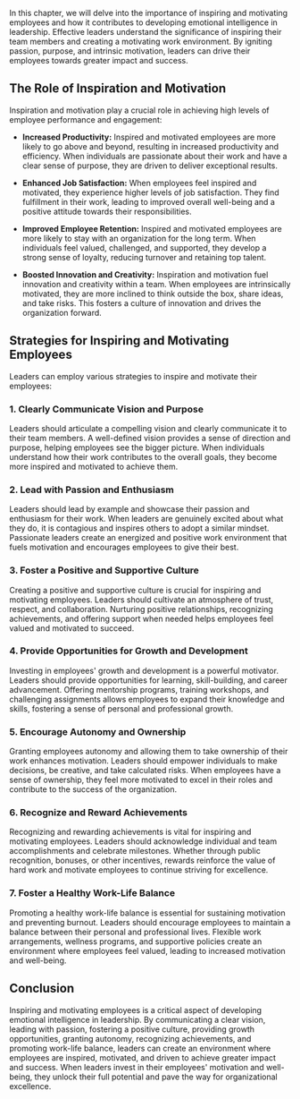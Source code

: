 
In this chapter, we will delve into the importance of inspiring and motivating employees and how it contributes to developing emotional intelligence in leadership. Effective leaders understand the significance of inspiring their team members and creating a motivating work environment. By igniting passion, purpose, and intrinsic motivation, leaders can drive their employees towards greater impact and success.

The Role of Inspiration and Motivation
--------------------------------------

Inspiration and motivation play a crucial role in achieving high levels of employee performance and engagement:

* **Increased Productivity:** Inspired and motivated employees are more likely to go above and beyond, resulting in increased productivity and efficiency. When individuals are passionate about their work and have a clear sense of purpose, they are driven to deliver exceptional results.

* **Enhanced Job Satisfaction:** When employees feel inspired and motivated, they experience higher levels of job satisfaction. They find fulfillment in their work, leading to improved overall well-being and a positive attitude towards their responsibilities.

* **Improved Employee Retention:** Inspired and motivated employees are more likely to stay with an organization for the long term. When individuals feel valued, challenged, and supported, they develop a strong sense of loyalty, reducing turnover and retaining top talent.

* **Boosted Innovation and Creativity:** Inspiration and motivation fuel innovation and creativity within a team. When employees are intrinsically motivated, they are more inclined to think outside the box, share ideas, and take risks. This fosters a culture of innovation and drives the organization forward.

Strategies for Inspiring and Motivating Employees
-------------------------------------------------

Leaders can employ various strategies to inspire and motivate their employees:

### 1. Clearly Communicate Vision and Purpose

Leaders should articulate a compelling vision and clearly communicate it to their team members. A well-defined vision provides a sense of direction and purpose, helping employees see the bigger picture. When individuals understand how their work contributes to the overall goals, they become more inspired and motivated to achieve them.

### 2. Lead with Passion and Enthusiasm

Leaders should lead by example and showcase their passion and enthusiasm for their work. When leaders are genuinely excited about what they do, it is contagious and inspires others to adopt a similar mindset. Passionate leaders create an energized and positive work environment that fuels motivation and encourages employees to give their best.

### 3. Foster a Positive and Supportive Culture

Creating a positive and supportive culture is crucial for inspiring and motivating employees. Leaders should cultivate an atmosphere of trust, respect, and collaboration. Nurturing positive relationships, recognizing achievements, and offering support when needed helps employees feel valued and motivated to succeed.

### 4. Provide Opportunities for Growth and Development

Investing in employees' growth and development is a powerful motivator. Leaders should provide opportunities for learning, skill-building, and career advancement. Offering mentorship programs, training workshops, and challenging assignments allows employees to expand their knowledge and skills, fostering a sense of personal and professional growth.

### 5. Encourage Autonomy and Ownership

Granting employees autonomy and allowing them to take ownership of their work enhances motivation. Leaders should empower individuals to make decisions, be creative, and take calculated risks. When employees have a sense of ownership, they feel more motivated to excel in their roles and contribute to the success of the organization.

### 6. Recognize and Reward Achievements

Recognizing and rewarding achievements is vital for inspiring and motivating employees. Leaders should acknowledge individual and team accomplishments and celebrate milestones. Whether through public recognition, bonuses, or other incentives, rewards reinforce the value of hard work and motivate employees to continue striving for excellence.

### 7. Foster a Healthy Work-Life Balance

Promoting a healthy work-life balance is essential for sustaining motivation and preventing burnout. Leaders should encourage employees to maintain a balance between their personal and professional lives. Flexible work arrangements, wellness programs, and supportive policies create an environment where employees feel valued, leading to increased motivation and well-being.

Conclusion
----------

Inspiring and motivating employees is a critical aspect of developing emotional intelligence in leadership. By communicating a clear vision, leading with passion, fostering a positive culture, providing growth opportunities, granting autonomy, recognizing achievements, and promoting work-life balance, leaders can create an environment where employees are inspired, motivated, and driven to achieve greater impact and success. When leaders invest in their employees' motivation and well-being, they unlock their full potential and pave the way for organizational excellence.
